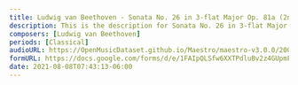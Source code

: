 ```yaml
---
title: Ludwig van Beethoven - Sonata No. 26 in 3-flat Major Op. 81a (2nd & 3rd Movements) (2)
description: This is the description for Sonata No. 26 in 3-flat Major Op. 81a (2nd & 3rd Movements) by Ludwig van Beethoven
composers: [Ludwig van Beethoven]
periods: [Classical]
audioURL: https://OpenMusicDataset.github.io/Maestro/maestro-v3.0.0/2004/MIDI-Unprocessed_XP_09_R1_2004_01-02_ORIG_MID--AUDIO_09_R1_2004_03_Track03_wav.midi
formURL: https://docs.google.com/forms/d/e/1FAIpQLSfw6XXTPdluBv2z4GUpmF-lDixfdZvXSpyg1u0S5h7OtQXvrA/viewform
date: 2021-08-08T07:43:13-06:00
---
```

